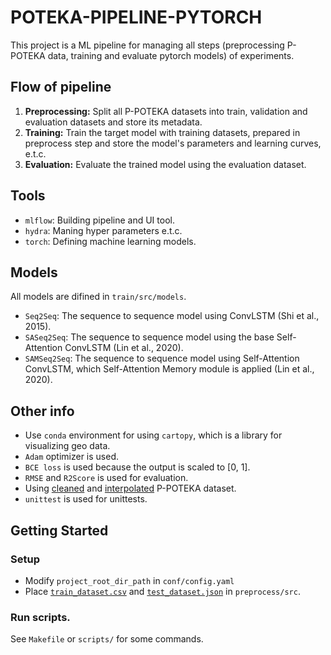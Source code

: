 # POTEKA-PIPELINE-PYTORCH

This project is a ML pipeline for managing all steps (preprocessing P-POTEKA
data, training and evaluate pytorch models) of experiments.

## Flow of pipeline

1. **Preprocessing:** Split all P-POTEKA datasets into train, validation and
   evaluation datasets and store its metadata.
2. **Training:** Train the target model with training datasets, prepared in
   preprocess step and store the model's parameters and learning curves, e.t.c.
3. **Evaluation:** Evaluate the trained model using the evaluation dataset.

## Tools

- `mlflow`: Building pipeline and UI tool.
- `hydra`: Maning hyper parameters e.t.c.
- `torch`: Defining machine learning models.

## Models

All models are difined in `train/src/models`.

- `Seq2Seq`: The sequence to sequence model using ConvLSTM (Shi et al., 2015).
- `SASeq2Seq`: The sequence to sequence model using the base Self-Attention
  ConvLSTM (Lin et al., 2020).
- `SAMSeq2Seq`: The sequence to sequence model using Self-Attention ConvLSTM,
  which Self-Attention Memory module is applied (Lin et al., 2020).

## Other info

- Use `conda` environment for using `cartopy`, which is a library for
  visualizing geo data.
- `Adam` optimizer is used.
- `BCE loss` is used because the output is scaled to [0, 1].
- `RMSE` and `R2Score` is used for evaluation.
- Using
  [cleaned](https://github.com/tsugumi-sys/poteka_data_analysis/tree/main/dataset/data-cleaning)
  and
  [interpolated](https://github.com/tsugumi-sys/poteka_data_analysis/tree/main/dataset/data-making)
  P-POTEKA dataset.
- `unittest` is used for unittests.

## Getting Started

### Setup

- Modify `project_root_dir_path` in `conf/config.yaml`
- Place
  [`train_dataset.csv`](https://github.com/tsugumi-sys/poteka_data_analysis/blob/main/EDA/rain/select_train_dataset.ipynb)
  and
  [`test_dataset.json`](https://github.com/tsugumi-sys/poteka_data_analysis/blob/main/EDA/rain/select_validation_dataset.ipynb)
  in `preprocess/src`.

### Run scripts.

See `Makefile` or `scripts/` for some commands.
